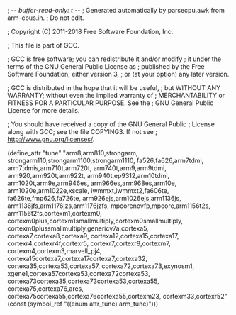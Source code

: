 ; -*- buffer-read-only: t -*-
; Generated automatically by parsecpu.awk from arm-cpus.in.
; Do not edit.

; Copyright (C) 2011-2018 Free Software Foundation, Inc.

; This file is part of GCC.

; GCC is free software; you can redistribute it and/or modify
; it under the terms of the GNU General Public License as
; published by the Free Software Foundation; either version 3,
; or (at your option) any later version.

; GCC is distributed in the hope that it will be useful,
; but WITHOUT ANY WARRANTY; without even the implied warranty of
; MERCHANTABILITY or FITNESS FOR A PARTICULAR PURPOSE.  See the
; GNU General Public License for more details.

; You should have received a copy of the GNU General Public
; License along with GCC; see the file COPYING3.  If not see
; <http://www.gnu.org/licenses/>.

(define_attr "tune"
	"arm8,arm810,strongarm,
	strongarm110,strongarm1100,strongarm1110,
	fa526,fa626,arm7tdmi,
	arm7tdmis,arm710t,arm720t,
	arm740t,arm9,arm9tdmi,
	arm920,arm920t,arm922t,
	arm940t,ep9312,arm10tdmi,
	arm1020t,arm9e,arm946es,
	arm966es,arm968es,arm10e,
	arm1020e,arm1022e,xscale,
	iwmmxt,iwmmxt2,fa606te,
	fa626te,fmp626,fa726te,
	arm926ejs,arm1026ejs,arm1136js,
	arm1136jfs,arm1176jzs,arm1176jzfs,
	mpcorenovfp,mpcore,arm1156t2s,
	arm1156t2fs,cortexm1,cortexm0,
	cortexm0plus,cortexm1smallmultiply,cortexm0smallmultiply,
	cortexm0plussmallmultiply,genericv7a,cortexa5,
	cortexa7,cortexa8,cortexa9,
	cortexa12,cortexa15,cortexa17,
	cortexr4,cortexr4f,cortexr5,
	cortexr7,cortexr8,cortexm7,
	cortexm4,cortexm3,marvell_pj4,
	cortexa15cortexa7,cortexa17cortexa7,cortexa32,
	cortexa35,cortexa53,cortexa57,
	cortexa72,cortexa73,exynosm1,
	xgene1,cortexa57cortexa53,cortexa72cortexa53,
	cortexa73cortexa35,cortexa73cortexa53,cortexa55,
	cortexa75,cortexa76,ares,
	cortexa75cortexa55,cortexa76cortexa55,cortexm23,
	cortexm33,cortexr52"
	(const (symbol_ref "((enum attr_tune) arm_tune)")))
